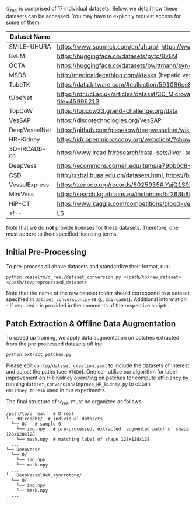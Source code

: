 $\mathcal{D}_\text{real}$ is comprised of 17 individual datasets. Below, we detail how these datasets can be accessed. You may have to explicitly request access for some of them.

| Dataset Name  | Access |
|-----------|-----------|
| SMILE-UHURA | https://www.soumick.com/en/uhura/, https://www.synapse.org/Synapse:syn47164761/wiki/620033 |  # request access
| BvEM | https://huggingface.co/datasets/pytc/BvEM |
| OCTA | https://huggingface.co/datasets/bwittmann/syn-cerebral-octa-seg |
| MSD8 | http://medicaldecathlon.com/#tasks (hepatic vessels, task 8)|
| TubeTK | https://data.kitware.com/#collection/591086ee8d777f16d01e0724/folder/58a372fa8d777f0721a64dfb |
| tUbeNet | https://rdr.ucl.ac.uk/articles/dataset/3D_Microvascular_Image_Data_and_Labels_for_Machine_Learning/25715604?file=45996213 |
| TopCoW | https://topcow23.grand-challenge.org/data |
| VesSAP | https://discotechnologies.org/VesSAP | # request access
| DeepVesselNet | https://github.com/giesekow/deepvesselnet/wiki/Datasets | # request access
| HR-Kidney | https://idr.openmicroscopy.org/webclient/?show=project-2701 |
| 3D-IRCADb-01 | https://www.ircad.fr/research/data-sets/liver-segmentation-3d-ircadb-01 |
| DeepVess | https://ecommons.cornell.edu/items/a79bb6d8-77cf-4917-8e26-f2716a6ac2a3 |
| CSD | http://xzbai.buaa.edu.cn/datasets.html, https://brain-development.org/ixi-dataset |
| VesselExpress | https://zenodo.org/records/6025935#.YajQ1S9Xb5k |
| MiniVess | https://search.kg.ebrains.eu/instances/bf268b89-1420-476b-b428-b85a913eb523 |
| HiP-CT | https://www.kaggle.com/competitions/blood-vessel-segmentation/data |
<!-- | LS | https://www.cell.com/action/showPdf?pii=S0896-6273%2824%2900057-6 | # request access -->

Note that we do **not** provide licenses for these datasets. Therefore, one must adhere to their specified licensing terms.

## Initial Pre-Processing
To pre-process all above datasets and standardize their format, run:

    python vesselfm/d_real/dataset_conversion.py </path/to/raw_dataset> </path/to/preprocessed_dataset>

Note that the name of the raw dataset folder should correspond to a dataset specified in `dataset_conversion.py` (e.g., `3dircadb1`).
Additional information - if required - is provided in the comments of the respective scripts.

## Patch Extraction & Offline Data Augmentation
To speed up training, we apply data augmentation on patches extracted from the pre-processed datasets offline. 

    python extract_patches.py

Please edit `config/dataset_creation.yaml` to include the datasets of interest and adjust the paths (see `#TODO`).
One can utilize our algorithm for label improvement on HR-Kidney operating on patches for compute efficiency by running `dataset_conversion/improve_HR_kidney.py` to obtain `HRKidney_thresh` used in our experiments.

The final structure of $\mathcal{D}_\text{real}$ must be organized as follows:
```
/path/to/d_real   # D_real
└── 3Dircadb1/  # individual datasets
  └── 0/   # sample 0
    └── img.npy   # pre-processed, extracted, augmented patch of shape 128x128x128
    └── mask.npy  # matching label of shape 128x128x128
  ...
└── DeepVess/
  └── 0/
    └── img.npy
    └── mask.npy
  ...
└── DeepVesselNet_syncrotone/
  └── 0/
    └── img.npy
    └── mask.npy
  ...
...
```